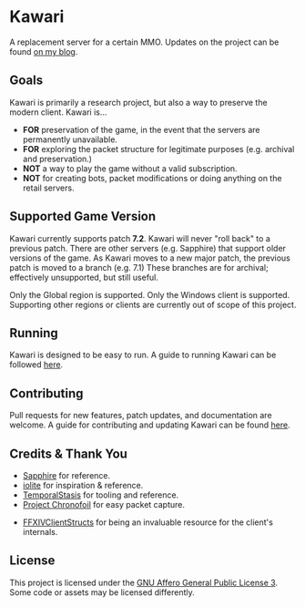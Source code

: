 # Kawari

A replacement server for a certain MMO. Updates on the project can be found [on my blog](https://redstrate.com/blog/series/kawari-progress-report/).

## Goals

Kawari is primarily a research project, but also a way to preserve the modern client. Kawari is...
* **FOR** preservation of the game, in the event that the servers are permanently unavailable.
* **FOR** exploring the packet structure for legitimate purposes (e.g. archival and preservation.)
* **NOT** a way to play the game without a valid subscription.
* **NOT** for creating bots, packet modifications or doing anything on the retail servers.

## Supported Game Version

Kawari currently supports patch **7.2**. Kawari will never "roll back" to a previous patch. There are other servers (e.g. Sapphire) that support older versions of the game. As Kawari moves to a new major patch, the previous patch is moved to a branch (e.g. 7.1) These branches are for archival; effectively unsupported, but still useful.

Only the Global region is supported. Only the Windows client is supported. Supporting other regions or clients are currently out of scope of this project.

## Running

Kawari is designed to be easy to run. A guide to running Kawari can be followed [here](USAGE.md).

## Contributing

Pull requests for new features, patch updates, and documentation are welcome. A guide for contributing and updating Kawari can be found [here](CONTRIBUTING.md).

## Credits & Thank You

- [Sapphire](https://github.com/SapphireServer/Sapphire) for reference.
- [iolite](https://github.com/0xbbadbeef/iolite) for inspiration & reference.
- [TemporalStasis](https://github.com/NotNite/TemporalStasis) for tooling and reference.
- [Project Chronofoil](https://github.com/ProjectChronofoil/) for easy packet capture.
* [FFXIVClientStructs](https://github.com/aers/FFXIVClientStructs/) for being an invaluable resource for the client's internals.

## License

This project is licensed under the [GNU Affero General Public License 3](https://github.com/redstrate/Kawari/blob/master/LICENSE). Some code or assets may be licensed differently.

